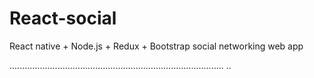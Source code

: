 # React-social
React native + Node.js + Redux + Bootstrap social networking web app

.....................................................................................
..